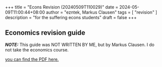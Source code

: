 +++
title = "Econs Revision (20240509T110029)"
date = 2024-05-09T11:00:44+08:00
author = "ezntek, Markus Clausen"
tags = [ "revision" ]
description = "for the suffering econs students"
draft = false
+++

## Economics revision guide

***NOTE:*** This guide was NOT WRITTEN BY ME, but by Markus Clausen. I do not take the economics course.

[you can find the PDF here.](https://ezntek.com/revision/econs_g1_s2.pdf)

<script src="https://utteranc.es/client.js"
        repo="ezntek/ezntek.github.io"
        issue-term="title"
        label="comments"
        theme="github-dark"
        crossorigin="anonymous"
        async>
</script>
